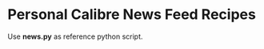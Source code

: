 Personal Calibre News Feed Recipes
==================================

Use **news.py** as reference python script. 